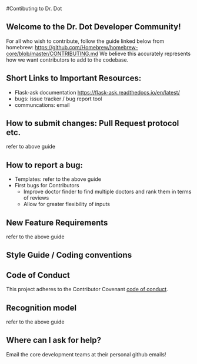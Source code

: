 #Contibuting to Dr. Dot

## Welcome to the Dr. Dot Developer Community!

For all who wish to contribute, follow the guide linked below from homebrew:
https://github.com/Homebrew/homebrew-core/blob/master/CONTRIBUTING.md
We believe this accurately represents how we want contributors to add to the codebase.

## Short Links to Important Resources:
* Flask-ask documentation https://flask-ask.readthedocs.io/en/latest/
* bugs: issue tracker / bug report tool
* communcations: email

## How to submit changes: Pull Request protocol etc. 
refer to above guide

## How to report a bug: 
* Templates: 
  refer to the above guide
* First bugs for Contributors
  * Improve doctor finder to find multiple doctors and rank them in terms of reviews
  * Allow for greater flexibility of inputs
    
## New Feature Requirements
refer to the above guide

## Style Guide / Coding conventions 

## Code of Conduct
This project adheres to the Contributor Covenant [code of conduct](http://contributor-covenant.org/).

## Recognition model
refer to the above guide

## Where can I ask for help?
Email the core development teams at their personal github emails!
